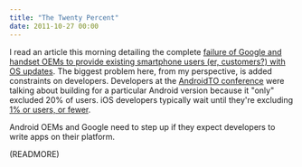 ```yaml
---
title: "The Twenty Percent"
date: 2011-10-27 00:00
---
```


I read an article this morning detailing the complete [failure of Google and handset OEMs to provide existing smartphone users (er, customers?) with OS updates](http://theunderstatement.com/post/11982112928/android-orphans-visualizing-a-sad-history-of-support). The biggest problem here, from my perspective, is added constraints on developers. Developers at the [AndroidTO conference](http://androidto.com/) were talking about building for a particular Android version because it "only" excluded 20% of users. iOS developers typically wait until they're excluding [1% or users, or fewer](http://www.marco.org/2011/08/13/instapaper-ios-device-and-version-stats-update).

Android OEMs and Google need to step up if they expect developers to write apps on their platform.

(READMORE)
